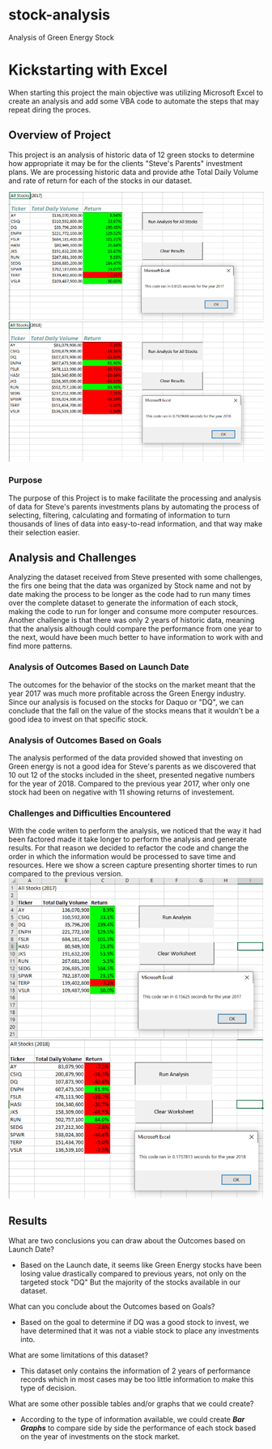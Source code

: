 # stock-analysis
Analysis of Green Energy Stock

# Kickstarting with Excel
When starting this project the main objective was utilizing Microsoft Excel to create an analysis and add some VBA code to automate the steps that may repeat diring the proces.

## Overview of Project
This project is an analysis of historic data of 12 green stocks to determine how appropriate it may be for the clients "Steve's Parents" investment plans. We are processing historic data and provide athe Total Daily Volume and rate of return for each of the stocks in our dataset.

![initial analysis results 2017](https://raw.githubusercontent.com/jhonpire/stock-analysis/main/Resources/initial_analysis_results_2017.png)![initial analysis results 2018](https://raw.githubusercontent.com/jhonpire/stock-analysis/main/Resources/initial_analysis_results_2018.png)

### Purpose
The purpose of this Project is to make facilitate the processing and analysis of data for Steve's parents investments plans by automating the process of selecting, filtering, calculating and formating of information to turn thousands of lines of data into easy-to-read information, and that way make their selection easier.

## Analysis and Challenges
Analyzing the dataset received from Steve presented with some challenges, the firs one being that the data was  organized by Stock name and not by date making the process to be longer as the code had to run many times over the complete dataset to generate the information of each stock, making the code to run for longer and consume more computer resources. Another challenge is that there was only 2 years of historic data, meaning that the analysis although could compare the performance from one year to the next, would have been much better to have information to work with and find more patterns.

### Analysis of Outcomes Based on Launch Date
The outcomes for the behavior of the stocks on the market meant that the year 2017 was much more profitable across the Green Energy industry. Since our analysis is focused on the stocks for Daquo or "DQ", we can conclude that the fall on the value of the stocks means that it wouldn't be a good idea to invest on that specific stock.

### Analysis of Outcomes Based on Goals
The analysis performed of the data provided showed that investing on Green energy is not a good idea for Steve's parents as we discovered that 10 out 12 of the stocks included in the sheet, presented negative numbers for the year of 2018. Compared to the previous year 2017, wher only one stock had been on negative with 11 showing returns of investement.

### Challenges and Difficulties Encountered

With the code writen to perform the analysis, we noticed that the way it had been factored made it take longer to perform the analysis and generate results. For that reason we decided to refactor the code and change the order in which the information would be processed to save time and resources. Here we show a screen capture presenting shorter times to run compared to the previous version.
![Refactored analysis results 2017](https://github.com/jhonpire/stock-analysis/blob/main/Resources/refactored_analysis_results_2017.png?raw=true)![Refactored analysis results 2018](https://github.com/jhonpire/stock-analysis/blob/main/Resources/refactored_analysis_results_2018.png?raw=true)

## Results

What are two conclusions you can draw about the Outcomes based on Launch Date?
- Based on the Launch date, it seems like Green Energy stocks have been losing value drastically compared to previous years, not only on the targeted stock "DQ" But the majority of the stocks available in our dataset.

What can you conclude about the Outcomes based on Goals?
- Based on the goal to determine if DQ was a good stock to invest, we have determined that it was not a viable stock to place any investments into.

What are some limitations of this dataset?
- This dataset only contains the information of 2 years of performance records which in most cases may be too little information to make this type of decision.

What are some other possible tables and/or graphs that we could create?
- According to the type of information available, we could create ***Bar Graphs*** to compare side by side the performance of each stock based on the year of investments on the stock market. 
